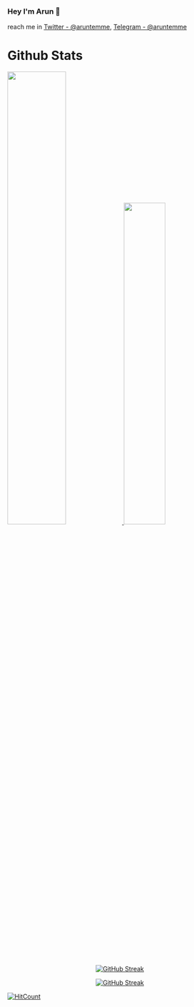 ### Hey I'm Arun 👋


reach me in [Twitter - @aruntemme](https://twitter.com/aruntemme), [Telegram - @aruntemme](https://t.me/aruntemme)
# Github Stats 

<a href="https://github.com/aruntemme">
    <img src="https://github-readme-stats.vercel.app/api?username=aruntemme&count_private=true&show_icons=true&theme=chartreuse-dark&hide_border=true" width="51%" />
</a>
<a href="https://github.com/aruntemme">
  <img src="https://github-readme-stats.vercel.app/api/top-langs/?username=aruntemme&theme=chartreuse-dark&layout=compact&hide_border=true" width="43%" />
</a>

<div align="center">

[![GitHub Streak](https://github-readme-streak-stats.herokuapp.com/?user=aruntemme&theme=highcontrast)](https://github.com/aruntemme)

</div>

<div align="center">

[![GitHub Streak](https://github-profile-trophy.vercel.app/?username=aruntemme&margin-w=15&theme=alduin&column=3)](https://github.com/aruntemme)

</div>

[![HitCount](http://hits.dwyl.com/aruntemme/aruntemme.svg)](http://hits.dwyl.com/aruntemme/aruntemme)
